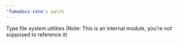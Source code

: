 ```yaml
---
'fumadocs-core': patch
---
```


Type file system utilities (Note: This is an internal module, you're not supposed to reference it)
